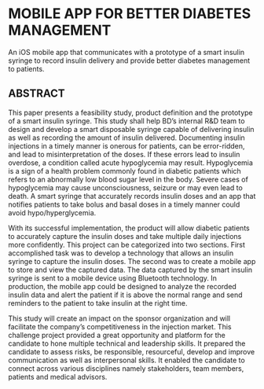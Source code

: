 # MOBILE APP FOR BETTER DIABETES MANAGEMENT

An iOS mobile app that communicates with a prototype of a smart insulin syringe to record insulin delivery and provide better diabetes management to patients.

## ABSTRACT
This paper presents a feasibility study, product definition and the prototype of a smart insulin syringe. This study shall help BD’s internal R&D team to design and develop a smart disposable syringe capable of delivering insulin as well as recording the amount of insulin delivered. Documenting insulin injections in a timely manner is onerous for patients, can be error-ridden, and lead to misinterpretation of the doses. If these errors lead to insulin overdose, a condition called acute hypoglycemia may result. Hypoglycemia is a sign of a health problem commonly found in diabetic patients which refers to an abnormally low blood sugar level in the body. Severe cases of hypoglycemia may cause unconsciousness, seizure or may even lead to death. A smart syringe that accurately records insulin doses and an app that notifies patients to take bolus and basal doses in a timely manner could avoid hypo/hyperglycemia.

With its successful implementation, the product will allow diabetic patients to accurately capture the insulin doses and take multiple daily injections more confidently. This project can be categorized into two sections. First accomplished task was to develop a technology that allows an insulin syringe to capture the insulin doses. The second was to create a mobile app to store and view the captured data. The data captured by the smart insulin syringe is sent to a mobile device using Bluetooth technology. In production, the mobile app could be designed to analyze the recorded insulin data and alert the patient if it is above the normal range and send reminders to the patient to take insulin at the right time. 

This study will create an impact on the sponsor organization and will facilitate the company’s competitiveness in the injection market. This challenge project provided a great opportunity and platform for the candidate to hone multiple technical and leadership skills. It prepared the candidate to assess risks, be responsible, resourceful, develop and improve communication as well as interpersonal skills. It enabled the candidate to connect across various disciplines namely stakeholders, team members, patients and medical advisors.
